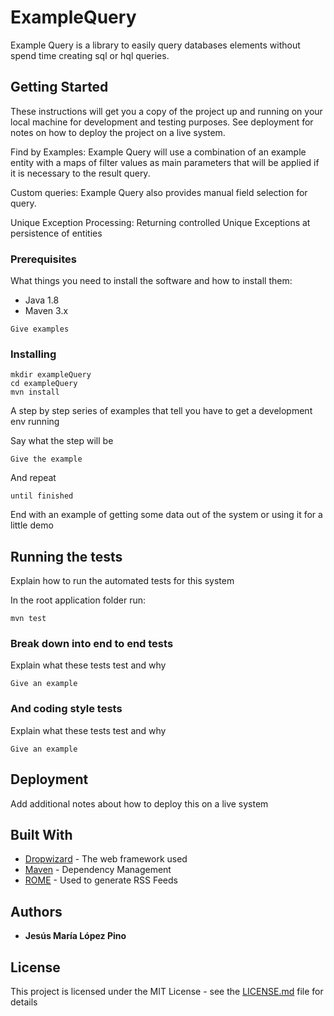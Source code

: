 # ExampleQuery

Example Query is a library to easily query databases elements without spend time creating sql or hql queries. 

## Getting Started

These instructions will get you a copy of the project up and running on your local machine for development and testing purposes. See deployment for notes on how to deploy the project on a live system.

Find by Examples:
	Example Query will use a combination of an example entity with a maps of filter values as main parameters that will be applied if it is necessary to the result query. 
	
Custom queries:
	Example Query also provides manual field selection for query.

Unique Exception Processing:
	Returning controlled Unique Exceptions at persistence of entities
	
### Prerequisites

What things you need to install the software and how to install them:

* Java 1.8
* Maven 3.x


```
Give examples
```

### Installing
```
mkdir exampleQuery
cd exampleQuery
mvn install
```
A step by step series of examples that tell you have to get a development env running

Say what the step will be

```
Give the example
```

And repeat

```
until finished
```

End with an example of getting some data out of the system or using it for a little demo

## Running the tests

Explain how to run the automated tests for this system

In the root application folder run:

	mvn test


### Break down into end to end tests

Explain what these tests test and why

```
Give an example
```

### And coding style tests

Explain what these tests test and why

```
Give an example
```

## Deployment

Add additional notes about how to deploy this on a live system

## Built With

* [Dropwizard](http://www.dropwizard.io/1.0.2/docs/) - The web framework used
* [Maven](https://maven.apache.org/) - Dependency Management
* [ROME](https://rometools.github.io/rome/) - Used to generate RSS Feeds

## Authors

* **Jesús María López Pino**


## License

This project is licensed under the MIT License - see the [LICENSE.md](LICENSE.md) file for details

